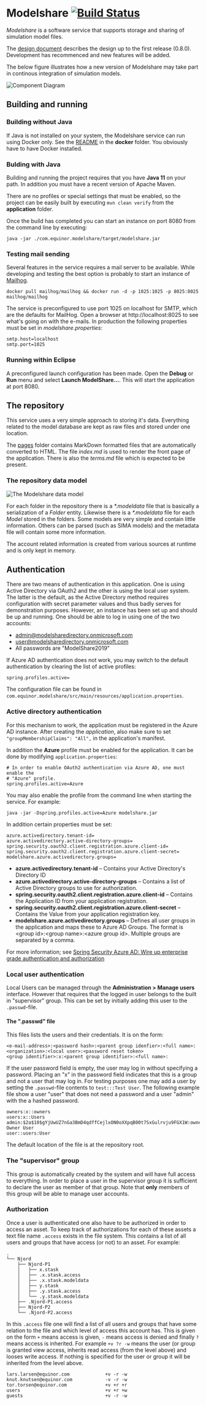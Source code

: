 # Modelshare [![Build Status](https://travis-ci.com/equinor/modelshare.svg?token=z54pKaonrDrNopwngA3z&branch=master)](https://travis-ci.com/equinor/modelshare)

_Modelshare_ is a software service that supports storage and sharing of 
simulation model files.

The [design document](https://docs.google.com/a/itema.no/document/d/1Q-6XYVCCoVEz7N6S7dGUnP9NCEu3OxQoUsgpqvg4yVY/edit?usp=sharing) 
describes the design up to the first release (0.8.0). Development has 
recommenced and new features will be added.

The below figure illustrates how a new version of Modelshare may
take part in continous integration of simulation models.

![Component Diagram](https://github.com/equinor/modelshare/blob/master/images/components.png?raw=true "Component Diagram")

## Building and running

### Building without Java

If Java is not installed on your system, the Modelshare service can run using 
Docker only. See the [README](application/README.md) in the **docker** folder.
You obviously have to have Docker installed.

### Bulding with Java

Building and running the project requires that you have **Java 11** on your 
path. In addition you must have a recent version of Apache Maven.

There are no profiles or special settings that must be enabled, so the project
can be easily built by executing `mvn clean verify` from the **application**
folder.

Once the build has completed you can start an instance on port 8080 from the 
command line by executing:

	java -jar ./com.equinor.modelshare/target/modelshare.jar

### Testing mail sending

Several features in the service requires a mail server to be available. While
developing and testing the best option is probably to start an instance of 
[Mailhog](https://github.com/mailhog/MailHog).

    docker pull mailhog/mailhog && docker run -d -p 1025:1025 -p 8025:8025 mailhog/mailhog

The service is preconfigured to use port 1025 on localhost for SMTP, which are
the defaults for MailHog. Open a browser at http://localhost:8025 to see what's
going on with the e-mails. In production the following properties must be set in
*modelshare.properties*:

	smtp.host=localhost
	smtp.port=1025

### Running within Eclipse

A preconfigured launch configuration has been made. Open the **Debug** or 
**Run** menu and select **Launch ModelShare...**. This will start the 
application at port 8080. 

## The repository

This service uses a very simple approach to storing it's data. Everything 
related to the model database are kept as raw files and stored under one 
location.

The [pages](https://github.com/equinor/modelshare/tree/master/com.equinor.modelshare/repository/pages)
folder contains MarkDown formatted files that are automatically converted to 
HTML. The file _index.md_ is used to render the front page of the application.
There is also the _terms.md_ file which is expected to be present.

### The repository data model

![The Modelshare data model](https://github.com/equinor/modelshare/blob/master/images/modelshare.png?raw=true "Modelshare data model")

For each folder in the repository there is a _*.modeldata_ file that is 
basically a serialization of a _Folder_ entity. Likewise there is a 
_*.modeldata_ file for each _Model_ stored in the folders. Some models are very
simple and contain little information.  Others can be parsed (such as SIMA 
models) and the metadata file will contain some more information.

The account related information is created from various sources at runtime and
is only kept in memory.     

## Authentication

There are two means of authentication in this application. One is using Active
Directory via OAuth2 and the other is using the local user system. The latter
is the default, as the Active Directory method requires configuration with
secret parameter values and thus badly serves for demonstration purposes. 
However, an instance has been set up and should be up and running. One should
be able to log in using one of the two accounts:

* admin@modelsharedirectory.onmicrosoft.com
* user@modelsharedirectory.onmicrosoft.com
* All passwords are "ModelShare2019"

If Azure AD authentication does not work, you may switch to the default 
authentication by clearing the list of active profiles:

	spring.profiles.active=
	
The configuration file can be found in `com.equinor.modelshare/src/main/resources/application.properties`.
	
### Active directory authentication

For this mechanism to work, the application must be registered in the Azure AD
instance. After creating the _application_, also make sure to set 
`"groupMembershipClaims": "All",` in the application's manifest. 

In addition the **Azure** profile must be enabled for the application. It can
be done by modifying `application.properties`:

	# In order to enable OAuth2 authentication via Azure AD, one must enable the
	# "Azure" profile. 
	spring.profiles.active=Azure
	
You may also enable the profile from the command line when starting the service.
For example:

	java -jar -Dspring.profiles.active=Azure modelshare.jar

In addition certain properties must be set:

	azure.activedirectory.tenant-id=
	azure.activedirectory.active-directory-groups=
	spring.security.oauth2.client.registration.azure.client-id=
	spring.security.oauth2.client.registration.azure.client-secret=
	modelshare.azure.activedirectory.groups=

* **azure.activedirectory.tenant-id** – Contains your Active Directory's Directory ID
* **azure.activedirectory.active-directory-groups** – Contains a list of Active Directory groups to use for authorization.
* **spring.security.oauth2.client.registration.azure.client-id** – Contains the Application ID from your application registration.
* **spring.security.oauth2.client.registration.azure.client-secret** – Contains the Value from your application registration key.
* **modelshare.azure.activedirectory.groups** – Defines all user groups in the application and maps these to Azure AD Groups. The format is &lt;group id&gt;:&lt;group name&gt;:&lt;azure group id&gt;. Multiple groups are separated by a comma. 

For more information; see [Spring Security Azure AD: Wire up enterprise grade authentication and authorization](https://azure.microsoft.com/nb-no/blog/spring-security-azure-ad/ "Spring Security Azure AD")
  

### Local user authentication

Local Users can be managed through the **Administration > Manage users** 
interface. However that requires that the logged in user belongs to the built
in "supervisor" group. This can be set by initially adding this user to the 
`.passwd`-file.

#### The ".passwd" file

This files lists the users and their credentials. It is on the form:

    <e-mail-address>:<password hash>:<parent group idenfier>:<full name>:<organization>:<local user>:<password reset token>
    <group identifier>:x:<parent group identifier>:<full name>:

If the user password field is empty, the user may log in without specifying a 
password. Placing an "x" in the password field indicates that this is a group 
and not a user that may log in. For testing purposes one may add a user by 
setting the `.passwd`-file contents to `test:::Test User`. The following example
file show a user "user" that does not need a password and a user "admin" with 
the a hashed password.

	owners:x::owners
	users:x::Users
	admin:$2a$10$gYjUwUZ7nGa3BmD4qdffCejlxON0oXXpqB00t7SxGulrvju9FGX1W:owners:Model Owner User
	user::users:User

The default location of the file is at the repository root.

### The "supervisor" group

This group is automatically created by the system and will have full access to 
everything. In order to place a user in the supervisor group it is sufficient
to declare the user as member of that group. Note that **only** members of this
group will be able to manage user accounts.

### Authorization

Once a user is authenticated one also have to be authorized in order to access
an asset. To keep track of authorizations for each of these assets a text file 
name `.access` exists in the file system. This contains a list of all users and
groups that have access (or not) to an asset. For example:

	.
	└── Njord
	    ├── Njord-P1
	    │   ├── x.stask
	    │   ├── .x.stask.access
	    │   ├── .x.stask.modeldata
	    │   ├── y.stask
	    │   ├── .y.stask.access
	    │   └── .y.stask.modeldata
	    ├── .Njord-P1.access
	    ├── Njord-P2
	    └── .Njord-P2.access

In this `.access` file one will find a list of all users and groups that have
some relation to the file and which level of access this account has. This
is given on the form `+` means access is given, `-` means access is denied and
finally `?` means access is inherited. For example `+v ?r -w` means the user (or
group is granted view access, inherits read access (from the level above) and
looses write access. If nothing is specified for the user or group it will be
inherited from the level above.
 
	lars.larsen@equinor.com             +v -r -w 
	knut.knutsen@equinor.com            -v -r -w
	tor.torsen@equinor.com              +v +r +r
	users                               +v +r +w
	guests                              +v -r -w
